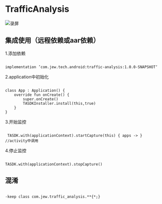 # TrafficAnalysis

![录屏](https://s17.aconvert.com/convert/p3r68-cdx67/umbsy-2lxz3.gif)

## 集成使用（远程依赖或aar依赖）

1.添加依赖
```

implementation ’com.jew.tech.android:traffic-analysis:1.0.0-SNAPSHOT‘ 

```

2.application中初始化

```

class App : Application() {
    override fun onCreate() {
        super.onCreate()
        TASDKInstaller.install(this,true)
    }
}

```

3.开始监控

```

 TASDK.with(applicationContext).startCapture(this) { apps -> } //activity中调用

```

4.停止监控

```

TASDK.with(applicationContext).stopCapture()

```

## 混淆

```

-keep class com.jew.traffic_analysis.**{*;}

```

